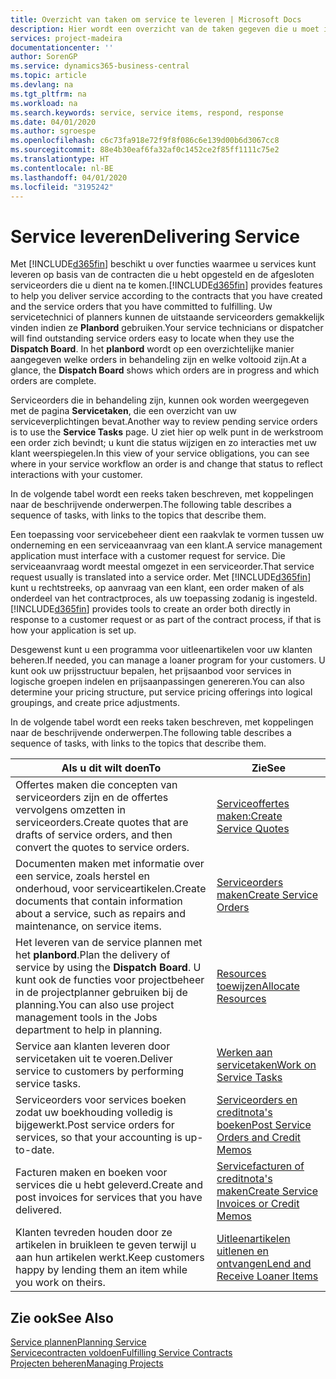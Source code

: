 ```yaml
---
title: Overzicht van taken om service te leveren | Microsoft Docs
description: Hier wordt een overzicht van de taken gegeven die u moet instellen om ervoor te zorgen dat u kwaliteitsservice levert en afspraken met klanten nakomt.
services: project-madeira
documentationcenter: ''
author: SorenGP
ms.service: dynamics365-business-central
ms.topic: article
ms.devlang: na
ms.tgt_pltfrm: na
ms.workload: na
ms.search.keywords: service, service items, respond, response
ms.date: 04/01/2020
ms.author: sgroespe
ms.openlocfilehash: c6c73fa918e72f9f8f086c6e139d00b6d3067cc8
ms.sourcegitcommit: 88e4b30eaf6fa32af0c1452ce2f85ff1111c75e2
ms.translationtype: HT
ms.contentlocale: nl-BE
ms.lasthandoff: 04/01/2020
ms.locfileid: "3195242"
---
```

# <a name="delivering-service"></a><span data-ttu-id="c757c-103">Service leveren</span><span class="sxs-lookup"><span data-stu-id="c757c-103">Delivering Service</span></span>
<span data-ttu-id="c757c-104">Met [!INCLUDE[d365fin](includes/d365fin_md.md)] beschikt u over functies waarmee u services kunt leveren op basis van de contracten die u hebt opgesteld en de afgesloten serviceorders die u dient na te komen.</span><span class="sxs-lookup"><span data-stu-id="c757c-104">[!INCLUDE[d365fin](includes/d365fin_md.md)] provides features to help you deliver service according to the contracts that you have created and the service orders that you have committed to fulfilling.</span></span> <span data-ttu-id="c757c-105">Uw servicetechnici of planners kunnen de uitstaande serviceorders gemakkelijk vinden indien ze **Planbord** gebruiken.</span><span class="sxs-lookup"><span data-stu-id="c757c-105">Your service technicians or dispatcher will find outstanding service orders easy to locate when they use the **Dispatch Board**.</span></span> <span data-ttu-id="c757c-106">In het **planbord** wordt op een overzichtelijke manier aangegeven welke orders in behandeling zijn en welke voltooid zijn.</span><span class="sxs-lookup"><span data-stu-id="c757c-106">At a glance, the **Dispatch Board** shows which orders are in progress and which orders are complete.</span></span>  
  
<span data-ttu-id="c757c-107">Serviceorders die in behandeling zijn, kunnen ook worden weergegeven met de pagina **Servicetaken**, die een overzicht van uw serviceverplichtingen bevat.</span><span class="sxs-lookup"><span data-stu-id="c757c-107">Another way to review pending service orders is to use the **Service Tasks** page.</span></span> <span data-ttu-id="c757c-108">U ziet hier op welk punt in de werkstroom een order zich bevindt; u kunt die status wijzigen en zo interacties met uw klant weerspiegelen.</span><span class="sxs-lookup"><span data-stu-id="c757c-108">In this view of your service obligations, you can see where in your service workflow an order is and change that status to reflect interactions with your customer.</span></span>  
  
<span data-ttu-id="c757c-109">In de volgende tabel wordt een reeks taken beschreven, met koppelingen naar de beschrijvende onderwerpen.</span><span class="sxs-lookup"><span data-stu-id="c757c-109">The following table describes a sequence of tasks, with links to the topics that describe them.</span></span>   

<span data-ttu-id="c757c-110">Een toepassing voor servicebeheer dient een raakvlak te vormen tussen uw onderneming en een serviceaanvraag van een klant.</span><span class="sxs-lookup"><span data-stu-id="c757c-110">A service management application must interface with a customer request for service.</span></span> <span data-ttu-id="c757c-111">Die serviceaanvraag wordt meestal omgezet in een serviceorder.</span><span class="sxs-lookup"><span data-stu-id="c757c-111">That service request usually is translated into a service order.</span></span> <span data-ttu-id="c757c-112">Met [!INCLUDE[d365fin](includes/d365fin_md.md)] kunt u rechtstreeks, op aanvraag van een klant, een order maken of als onderdeel van het contractproces, als uw toepassing zodanig is ingesteld.</span><span class="sxs-lookup"><span data-stu-id="c757c-112">[!INCLUDE[d365fin](includes/d365fin_md.md)] provides tools to create an order both directly in response to a customer request or as part of the contract process, if that is how your application is set up.</span></span>  
  
<span data-ttu-id="c757c-113">Desgewenst kunt u een programma voor uitleenartikelen voor uw klanten beheren.</span><span class="sxs-lookup"><span data-stu-id="c757c-113">If needed, you can manage a loaner program for your customers.</span></span> <span data-ttu-id="c757c-114">U kunt ook uw prijsstructuur bepalen, het prijsaanbod voor services in logische groepen indelen en prijsaanpassingen genereren.</span><span class="sxs-lookup"><span data-stu-id="c757c-114">You can also determine your pricing structure, put service pricing offerings into logical groupings, and create price adjustments.</span></span>  
  
<span data-ttu-id="c757c-115">In de volgende tabel wordt een reeks taken beschreven, met koppelingen naar de beschrijvende onderwerpen.</span><span class="sxs-lookup"><span data-stu-id="c757c-115">The following table describes a sequence of tasks, with links to the topics that describe them.</span></span>   
  
|<span data-ttu-id="c757c-116">**Als u dit wilt doen**</span><span class="sxs-lookup"><span data-stu-id="c757c-116">**To**</span></span>|<span data-ttu-id="c757c-117">**Zie**</span><span class="sxs-lookup"><span data-stu-id="c757c-117">**See**</span></span>|  
|------------|-------------|  
|<span data-ttu-id="c757c-118">Offertes maken die concepten van serviceorders zijn en de offertes vervolgens omzetten in serviceorders.</span><span class="sxs-lookup"><span data-stu-id="c757c-118">Create quotes that are drafts of service orders, and then convert the quotes to service orders.</span></span>|[<span data-ttu-id="c757c-119">Serviceoffertes maken:</span><span class="sxs-lookup"><span data-stu-id="c757c-119">Create Service Quotes</span></span>](service-how-to-create-service-quotes.md)|
|<span data-ttu-id="c757c-120">Documenten maken met informatie over een service, zoals herstel en onderhoud, voor serviceartikelen.</span><span class="sxs-lookup"><span data-stu-id="c757c-120">Create documents that contain information about a service, such as repairs and maintenance, on service items.</span></span>|[<span data-ttu-id="c757c-121">Serviceorders maken</span><span class="sxs-lookup"><span data-stu-id="c757c-121">Create Service Orders</span></span>](service-how-to-create-service-orders.md)|
|<span data-ttu-id="c757c-122">Het leveren van de service plannen met het **planbord**.</span><span class="sxs-lookup"><span data-stu-id="c757c-122">Plan the delivery of service by using the **Dispatch Board**.</span></span> <span data-ttu-id="c757c-123">U kunt ook de functies voor projectbeheer in de projectplanner gebruiken bij de planning.</span><span class="sxs-lookup"><span data-stu-id="c757c-123">You can also use project management tools in the Jobs department to help in planning.</span></span>|[<span data-ttu-id="c757c-124">Resources toewijzen</span><span class="sxs-lookup"><span data-stu-id="c757c-124">Allocate Resources</span></span>](service-how-to-allocate-resources.md)|  
|<span data-ttu-id="c757c-125">Service aan klanten leveren door servicetaken uit te voeren.</span><span class="sxs-lookup"><span data-stu-id="c757c-125">Deliver service to customers by performing service tasks.</span></span>|[<span data-ttu-id="c757c-126">Werken aan servicetaken</span><span class="sxs-lookup"><span data-stu-id="c757c-126">Work on Service Tasks</span></span>](service-how-to-work-on-service-tasks.md)|  
|<span data-ttu-id="c757c-127">Serviceorders voor services boeken zodat uw boekhouding volledig is bijgewerkt.</span><span class="sxs-lookup"><span data-stu-id="c757c-127">Post service orders for services, so that your accounting is up-to-date.</span></span>|[<span data-ttu-id="c757c-128">Serviceorders en creditnota's boeken</span><span class="sxs-lookup"><span data-stu-id="c757c-128">Post Service Orders and Credit Memos</span></span>](service-how-to-post-service-orders.md)|  
|<span data-ttu-id="c757c-129">Facturen maken en boeken voor services die u hebt geleverd.</span><span class="sxs-lookup"><span data-stu-id="c757c-129">Create and post invoices for services that you have delivered.</span></span>|[<span data-ttu-id="c757c-130">Servicefacturen of creditnota's maken</span><span class="sxs-lookup"><span data-stu-id="c757c-130">Create Service Invoices or Credit Memos</span></span>](service-how-create-invoices.md)|  
|<span data-ttu-id="c757c-131">Klanten tevreden houden door ze artikelen in bruikleen te geven terwijl u aan hun artikelen werkt.</span><span class="sxs-lookup"><span data-stu-id="c757c-131">Keep customers happy by lending them an item while you work on theirs.</span></span>| [<span data-ttu-id="c757c-132">Uitleenartikelen uitlenen en ontvangen</span><span class="sxs-lookup"><span data-stu-id="c757c-132">Lend and Receive Loaner Items</span></span>](service-how-to-lend-receive-loaners.md)|
  
## <a name="see-also"></a><span data-ttu-id="c757c-133">Zie ook</span><span class="sxs-lookup"><span data-stu-id="c757c-133">See Also</span></span>  
[<span data-ttu-id="c757c-134">Service plannen</span><span class="sxs-lookup"><span data-stu-id="c757c-134">Planning Service</span></span>](service-plan-service.md)  
[<span data-ttu-id="c757c-135">Servicecontracten voldoen</span><span class="sxs-lookup"><span data-stu-id="c757c-135">Fulfilling Service Contracts</span></span>](service-fulfill-service-contracts.md)  
[<span data-ttu-id="c757c-136">Projecten beheren</span><span class="sxs-lookup"><span data-stu-id="c757c-136">Managing Projects</span></span>](projects-manage-projects.md)  
